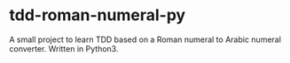 # tdd-roman-numeral-py
A small project to learn TDD based on a Roman numeral to Arabic numeral converter. Written in Python3.
